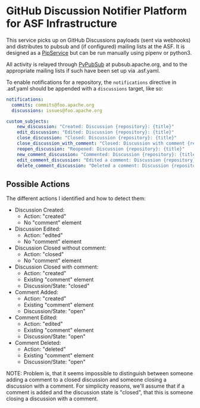 # GitHub Discussion Notifier Platform for ASF Infrastructure

This service picks up on GitHub Discussions payloads (sent via webhooks) and distributes to pubsub and (if configured) mailing lists at the ASF.
It is designed as a [PipService](https://cwiki.apache.org/confluence/display/INFRA/Pipservices) but can be run manually using pipenv or python3.

All activity is relayed through [PyPubSub](https://github.com/Humbedooh/pypubsub/) at pubsub.apache.org, and to the appropriate mailing lists if such have been set up via .asf.yaml.

To enable notifications for a repository, the `notifications` directive in .asf.yaml should be appended with a `discussions` target, like so:

~~~yaml
notifications:
  commits: commits@foo.apache.org
  discussions: issues@foo.apache.org

custom_subjects:
    new_discussion: "Created: Discussion {repository}: {title}"
    edit_discussion: "Edited: Discussion {repository}: {title}"
    close_discussion: "Closed: Discussion {repository}: {title}"
    close_discussion_with_comment: "Closed: Discussion with comment {repository}: {title}"
    reopen_discussion: "Reopened: Discussion {repository}: {title}"
    new_comment_discussion: "Commented: Discussion {repository}: {title}"
    edit_comment_discussion: "Edited a comment: Discussion {repository}: {title}"
    delete_comment_discussion: "Deleted a comment: Discussion {repository}: {title}"
  ~~~

## Possible Actions

The different actions I identified and how to detect them:

- Discussion Created:
  - Action: "created"
  - No "comment" element
- Discussion Edited:
  - Action: "edited"
  - No "comment" element
- Discussion Closed without comment:
  - Action: "closed"
  - No "comment" element
- Discussion Closed with comment:
  - Action: "created"
  - Existing "comment" element
  - Discussion/State: "closed"
- Comment Added:
  - Action: "created"
  - Existing "comment" element
  - Discussion/State: "open"
- Comment Edited:
  - Action: "edited"
  - Existing "comment" element
  - Discussion/State: "open"
- Comment Deleted:
  - Action: "deleted"
  - Existing "comment" element
  - Discussion/State: "open"

NOTE: Problem is, that it seems impossible to distinguish between someone adding a comment to a closed discussion and someone closing a discussion with a comment.
For simplicity reasons, we'll assume that if a comment is added and the discussion state is "closed", that this is someone closing a discussion with a comment.
  
